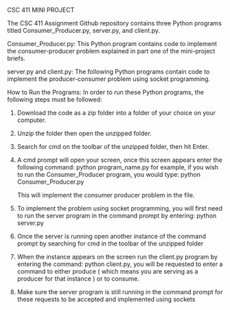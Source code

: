 CSC 411 MINI PROJECT

The CSC 411 Assignment Github repository contains three Python programs titled Consumer_Producer.py, server.py, and client.py.

Consumer_Producer.py:
This Python program contains code to implement the consumer-producer problem explained in part one of the mini-project briefs.

server.py and client.py:
The following Python programs contain code to implement the producer-consumer problem using socket programming.

How to Run the Programs:
In order to run these Python programs, the following steps must be followed:

1. Download the code as a zip folder into a folder of your choice on your computer.
   
3. Unzip the folder then open the unzipped folder.
   
4. Search for cmd on the toolbar of the unzipped folder, then hit Enter.
   
5. A cmd prompt will open your screen, once this screen appears enter the following command: python program_name.py
   for example, if you wish to run the Consumer_Producer program, you would type: python Consumer_Producer.py

   This will implement the consumer producer problem in the file.
   
6. To implement the problem using socket programming, you will first need to run the server program in the command prompt by entering: python server.py
   
8.  Once the server is running open another instance of the command prompt by searching for cmd in the toolbar of the unzipped folder
   
10.  When the instance appears on the screen run the client.py program by entering the command: python client.py, you will be requested to enter a command to either produce ( which means you are serving as a producer for that instance ) or to consume.
    
12. Make sure the server program is still running in the command prompt for these requests to be accepted and implemented using sockets
